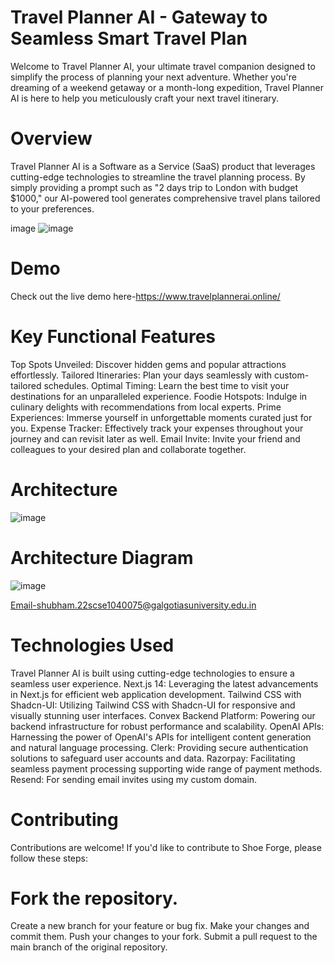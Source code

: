 # Travel Planner AI - Gateway to Seamless Smart Travel Plan
Welcome to Travel Planner AI, your ultimate travel companion designed to simplify the process of planning your next adventure. Whether you're dreaming of a weekend getaway or a month-long expedition, Travel Planner AI is here to help you meticulously craft your next travel itinerary.

# Overview
Travel Planner AI is a Software as a Service (SaaS) product that leverages cutting-edge technologies to streamline the travel planning process. By simply providing a prompt such as "2 days trip to London with budget $1000," our AI-powered tool generates comprehensive travel plans tailored to your preferences.

image
![image](https://github.com/user-attachments/assets/c3bd4e17-bd34-41a5-b9f3-3544c8915037)

# Demo
Check out the live demo ﻿here-https://www.travelplannerai.online/

# Key Functional Features
Top Spots Unveiled: Discover hidden gems and popular attractions effortlessly.
Tailored Itineraries: Plan your days seamlessly with custom-tailored schedules.
Optimal Timing: Learn the best time to visit your destinations for an unparalleled experience.
Foodie Hotspots: Indulge in culinary delights with recommendations from local experts.
Prime Experiences: Immerse yourself in unforgettable moments curated just for you.
Expense Tracker: Effectively track your expenses throughout your journey and can revisit later as well.
Email Invite: Invite your friend and colleagues to your desired plan and collaborate together.

# Architecture
![image](https://github.com/user-attachments/assets/e30708d1-5fd0-4c64-bacd-1578929307e9)

# Architecture Diagram
![image](https://github.com/user-attachments/assets/60dba756-10e3-4a3e-ab2b-84ec56abf971)


 Email-shubham.22scse1040075@galgotiasuniversity.edu.in

# Technologies Used

Travel Planner AI is built using cutting-edge technologies to ensure a seamless user experience.
Next.js 14: Leveraging the latest advancements in Next.js for efficient web application development.
Tailwind CSS with Shadcn-UI: Utilizing Tailwind CSS with Shadcn-UI for responsive and visually stunning user interfaces.
Convex Backend Platform: Powering our backend infrastructure for robust performance and scalability.
OpenAI APIs: Harnessing the power of OpenAI's APIs for intelligent content generation and natural language processing.
Clerk: Providing secure authentication solutions to safeguard user accounts and data.
Razorpay: Facilitating seamless payment processing supporting wide range of payment methods.
Resend: For sending email invites using my custom domain.

# Contributing
Contributions are welcome! If you'd like to contribute to Shoe Forge, please follow these steps:

# Fork the repository.
Create a new branch for your feature or bug fix.
Make your changes and commit them.
Push your changes to your fork.
Submit a pull request to the main branch of the original repository.
